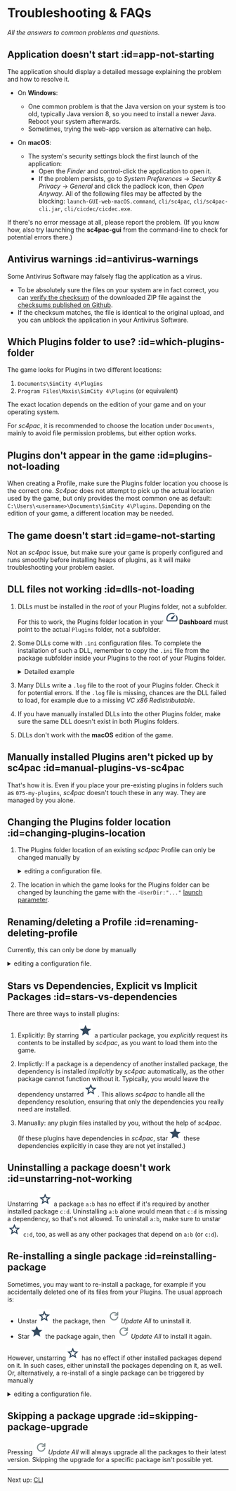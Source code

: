 # Troubleshooting & FAQs

*All the answers to common problems and questions.*

## Application doesn't start :id=app-not-starting

The application should display a detailed message explaining the problem and how to resolve it.

- On **Windows**:
  - One common problem is that the Java version on your system is too old, typically Java version 8, so you need to install a newer Java. Reboot your system afterwards.
  - Sometimes, trying the web-app version as alternative can help.

- On **macOS**:
  - The system's security settings block the first launch of the application:
    - Open the *Finder* and control-click the application to open it.
    - If the problem persists, go to *System Preferences* → *Security & Privacy* → *General* and click the padlock icon, then *Open Anyway*.
      All of the following files may be affected by the blocking: `launch-GUI-web-macOS.command`, `cli/sc4pac`, `cli/sc4pac-cli.jar`, `cli/cicdec/cicdec.exe`.

If there's no error message at all, please report the problem.
(If you know how, also try launching the **sc4pac-gui** from the command-line to check for potential errors there.)

## Antivirus warnings :id=antivirus-warnings

Some Antivirus Software may falsely flag the application as a virus.
- To be absolutely sure the files on your system are in fact correct, you can
  [verify the checksum](https://howardsimpson.blogspot.com/2022/01/quickly-create-checksum-in-windows.html)
  of the downloaded ZIP file against the [checksums published on Github](https://github.com/memo33/sc4pac-gui/releases).
- If the checksum matches, the file is identical to the original upload, and you can unblock the application in your Antivirus Software.

## Which Plugins folder to use? :id=which-plugins-folder

The game looks for Plugins in two different locations:
1. `Documents\SimCity 4\Plugins`
2. `Program Files\Maxis\SimCity 4\Plugins` (or equivalent)

The exact location depends on the edition of your game and on your operating system.

For *sc4pac*, it is recommended to choose the location under `Documents`, mainly to avoid file permission problems, but either option works.

## Plugins don't appear in the game :id=plugins-not-loading

When creating a Profile, make sure the Plugins folder location you choose is the correct one.
*Sc4pac* does not attempt to pick up the actual location used by the game, but only provides the most common one as default:
`C:\Users\<username>\Documents\SimCity 4\Plugins`.
Depending on the edition of your game, a different location may be needed.

## The game doesn't start :id=game-not-starting

Not an *sc4pac* issue, but make sure your game is properly configured and runs smoothly before installing heaps of plugins, as it will make troubleshooting your problem easier.

## DLL files not working :id=dlls-not-loading

1. DLLs must be installed in the _root_ of your Plugins folder, not a subfolder.
   For this to work, the Plugins folder location in your **![](_speed.svg)Dashboard** must point to the actual `Plugins` folder, not a subfolder.

2. Some DLLs come with `.ini` configuration files.
   To complete the installation of such a DLL, remember to copy the `.ini` file from the package subfolder inside your Plugins to the root of your Plugins folder.

   <details>
   <summary>Detailed example</summary>

   - For the package `pkg=null-45:query-tool-ui-extensions-dll` for example,<br>
     copy `Plugins\150-mods\null-45.query-tool-ui-extensions-dll.2.5.0-1.sc4pac\SC4QueryUIHooks.ini`<br>
     to `Plugins\SC4QueryUIHooks.ini`.
   - Then, edit the new file to set your preferences.
   - Repeat this whenever the DLL is updated to a newer version.

   </details>

3. Many DLLs write a `.log` file to the root of your Plugins folder. Check it for potential errors.
   If the `.log` file is missing, chances are the DLL failed to load, for example due to a missing *VC x86 Redistributable*.

4. If you have manually installed DLLs into the other Plugins folder, make sure the same DLL doesn't exist in both Plugins folders.

5. DLLs don't work with the **macOS** edition of the game.

## Manually installed Plugins aren't picked up by sc4pac :id=manual-plugins-vs-sc4pac

That's how it is.
Even if you place your pre-existing plugins in folders such as `075-my-plugins`, *sc4pac* doesn't touch these in any way.
They are managed by you alone.

## Changing the Plugins folder location :id=changing-plugins-location

1. The Plugins folder location of an existing *sc4pac* Profile can only be changed manually by

   <details>
   <summary>editing a configuration file.</summary>

   - Go to **![](_settings.svg)Settings** → *Profiles configuration folder* and open the folder.
   - The folder contains a subfolder for each Profile. Open the file `sc4pac-plugins.json` of your Profile in a text editor and edit the `pluginsRoot` attribute.
   - Move the Plugins folder to the new location.
   - Restart *sc4pac*.

   </details>

2. The location in which the game looks for the Plugins folder can be changed by launching the game with the
   `-UserDir:"..."` [launch parameter](https://www.wiki.sc4devotion.com/index.php?title=Shortcut_Parameters#User_Dir).

## Renaming/deleting a Profile :id=renaming-deleting-profile

Currently, this can only be done by manually

<details>
<summary>editing a configuration file.</summary>

- Go to **![](_settings.svg)Settings** → *Profiles configuration folder* and open the folder.
- Open the file `sc4pac-profiles.json` in a text editor and edit it.
- Restart *sc4pac*.

</details>

## Stars vs Dependencies, Explicit vs Implicit Packages :id=stars-vs-dependencies

There are three ways to install plugins:

1. Explicitly: By starring![](_star.svg) a particular package, you _explicitly_ request its contents to be installed by *sc4pac*, as you want to load them into the game.

2. Implictly: If a package is a dependency of another installed package, the dependency is installed _implicitly_ by *sc4pac* automatically, as the other package cannot function without it.
   Typically, you would leave the dependency unstarred![](_unstar.svg).
   This allows *sc4pac* to handle all the dependency resolution, ensuring that only the dependencies you really need are installed.

3. Manually: any plugin files installed by you, without the help of *sc4pac*.
   (If these plugins have dependencies in *sc4pac*, star![](_star.svg) these dependencies explicitly in case they are not yet installed.)

## Uninstalling a package doesn't work :id=unstarring-not-working

Unstarring![](_unstar.svg) a package `a:b` has no effect if it's required by another installed package `c:d`.
Uninstalling `a:b` alone would mean that `c:d` is missing a dependency, so that's not allowed.
To uninstall `a:b`, make sure to unstar![](_unstar.svg) `c:d`, too, as well as any other packages that depend on `a:b` (or `c:d`).

## Re-installing a single package :id=reinstalling-package

Sometimes, you may want to re-install a package, for example if you accidentally deleted one of its files from your Plugins.
The usual approach is:
- Unstar![](_unstar.svg) the package, then *![](_refresh.svg)Update All* to uninstall it.
- Star![](_star.svg) the package again, then *![](_refresh.svg)Update All* to install it again.

However, unstarring![](_unstar.svg) has no effect if other installed packages depend on it.
In such cases, either uninstall the packages depending on it, as well.
Or, alternatively, a re-install of a single package can be triggered by manually

<details>
<summary>editing a configuration file.</summary>

- Go to **![](_settings.svg)Settings** → *Profiles configuration folder* and open the folder.
- The folder contains a subfolder for each Profile. Open the file `sc4pac-plugins-lock.json` of your current Profile in a text editor and search for the package.
- Change the `"version"` to `"0"` and save the JSON file.
- Clicking *![](_refresh.svg)Update All* will trigger a re-install of the package.

</details>

## Skipping a package upgrade :id=skipping-package-upgrade

Pressing *![](_refresh.svg)Update All* will always upgrade all the packages to their latest version.
Skipping the upgrade for a specific package isn't possible yet.

---
Next up: [CLI](cli)
